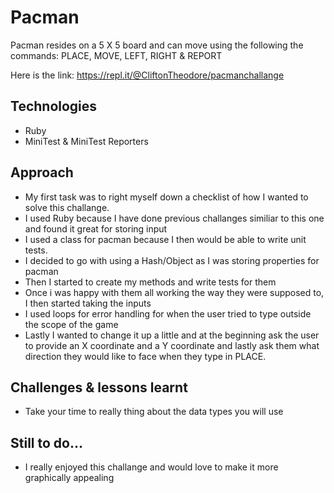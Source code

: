 # Pacman

Pacman resides on a 5 X 5 board and can move using the following the commands: PLACE, MOVE, LEFT, RIGHT & REPORT

Here is the link: https://repl.it/@CliftonTheodore/pacmanchallange

## Technologies

- Ruby
- MiniTest & MiniTest Reporters

## Approach

- My first task was to right myself down a checklist of how I wanted to solve this challange.
- I used Ruby because I have done previous challanges similiar to this one and found it great for storing input
- I used a class for pacman because I then would be able to write unit tests.
- I decided to go with using a Hash/Object as I was storing properties for pacman
- Then I started to create my methods and write tests for them
- Once i was happy with them all working the way they were supposed to, I then started taking the inputs
- I used loops for error handling for when the user tried to type outside the scope of the game
- Lastly I wanted to change it up a little and at the beginning ask the user to provide an X coordinate and a Y coordinate and lastly ask them what direction they would like to face when they type in PLACE.

## Challenges & lessons learnt

- Take your time to really thing about the data types you will use

## Still to do...

- I really enjoyed this challange and would love to make it more graphically appealing
